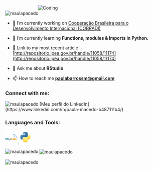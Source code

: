 

<img align="right" alt="Coding" width="400" src="https://www.dasca.org/content/Images/icon/coding.gif">

<p align="left"> <img src="https://komarev.com/ghpvc/?username=maulapacedo&label=Profile%20views&color=0e75b6&style=flat" alt="maulapacedo" /> </p>

- 🔭 I’m currently working on [Cooperação Brasileira para o Desenvolvimento Internacional (COBRADI)](https://github.com/maulapacedo/estrangeiros_sus)

- 🌱 I’m currently learning **Functions, modules & Imports in Python.**

- 📝 Link to my most recent article [http://repositorio.ipea.gov.br/handle/11058/11174](http://repositorio.ipea.gov.br/handle/11058/11174)

- 💬 Ask me about **RStudio**

- 📫 How to reach me **paulabarrossm@gmail.com**

<h3 align="left">Connect with me:</h3>
<p align="left"> <img src="https://www.oiml.org/en/ressources/logos/linkedin-icon-small.png/@@images/a6470d98-701d-4f7a-bc11-5c7407d83c13.png" alt="maulapacedo"/>
[Meu perfil do LinkedIn](https://www.linkedin.com/in/paula-macedo-b487111b4/) </p>

<p align="left">
</p>

<h3 align="left">Languages and Tools:</h3>
<p align="left"> <a href="https://www.mysql.com/" target="_blank" rel="noreferrer"> <img src="https://raw.githubusercontent.com/devicons/devicon/master/icons/mysql/mysql-original-wordmark.svg" alt="mysql" width="40" height="40"/> </a> <a href="https://www.python.org" target="_blank" rel="noreferrer"> <img src="https://raw.githubusercontent.com/devicons/devicon/master/icons/python/python-original.svg" alt="python" width="40" height="40"/> </a> </p>

<p><img align="left" src="https://github-readme-stats.vercel.app/api/top-langs?username=maulapacedo&show_icons=true&locale=en&layout=compact" alt="maulapacedo" /></p>

<p>&nbsp;<img align="center" src="https://github-readme-stats.vercel.app/api?username=maulapacedo&show_icons=true&locale=en" alt="maulapacedo" /></p>

<p><img align="center" src="https://github-readme-streak-stats.herokuapp.com/?user=maulapacedo&" alt="maulapacedo" /></p>
